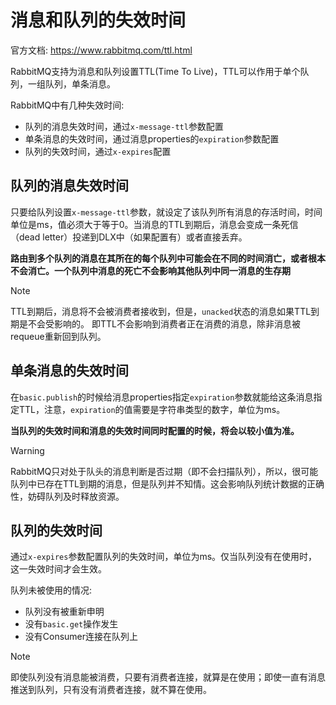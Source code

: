 # 消息和队列的失效时间

官方文档: https://www.rabbitmq.com/ttl.html

RabbitMQ支持为消息和队列设置TTL(Time To Live)，TTL可以作用于单个队列，一组队列，单条消息。

RabbitMQ中有几种失效时间:
* 队列的消息失效时间，通过`x-message-ttl`参数配置
* 单条消息的失效时间，通过消息properties的`expiration`参数配置
* 队列的失效时间，通过`x-expires`配置

## 队列的消息失效时间

只要给队列设置`x-message-ttl`参数，就设定了该队列所有消息的存活时间，时间单位是ms，值必须大于等于0。当消息的TTL到期后，消息会变成一条死信（dead letter）投递到DLX中（如果配置有）或者直接丢弃。

**路由到多个队列的消息在其所在的每个队列中可能会在不同的时间消亡，或者根本不会消亡。一个队列中消息的死亡不会影响其他队列中同一消息的生存期**

> [!Note]
> TTL到期后，消息将不会被消费者接收到，但是，`unacked`状态的消息如果TTL到期是不会受影响的。
> 即TTL不会影响到消费者正在消费的消息，除非消息被requeue重新回到队列。


## 单条消息的失效时间

在`basic.publish`的时候给消息properties指定`expiration`参数就能给这条消息指定TTL，注意，`expiration`的值需要是字符串类型的数字，单位为ms。

**当队列的失效时间和消息的失效时间同时配置的时候，将会以较小值为准。**

> [!Warning]
> RabbitMQ只对处于队头的消息判断是否过期（即不会扫描队列），所以，很可能队列中已存在TTL到期的消息，但是队列并不知情。这会影响队列统计数据的正确性，妨碍队列及时释放资源。


## 队列的失效时间

通过`x-expires`参数配置队列的失效时间，单位为ms。仅当队列没有在使用时，这一失效时间才会生效。

队列未被使用的情况:
* 队列没有被重新申明
* 没有`basic.get`操作发生
* 没有Consumer连接在队列上

> [!Note]
> 即使队列没有消息能被消费，只要有消费者连接，就算是在使用；即使一直有消息推送到队列，只有没有消费者连接，就不算在使用。
